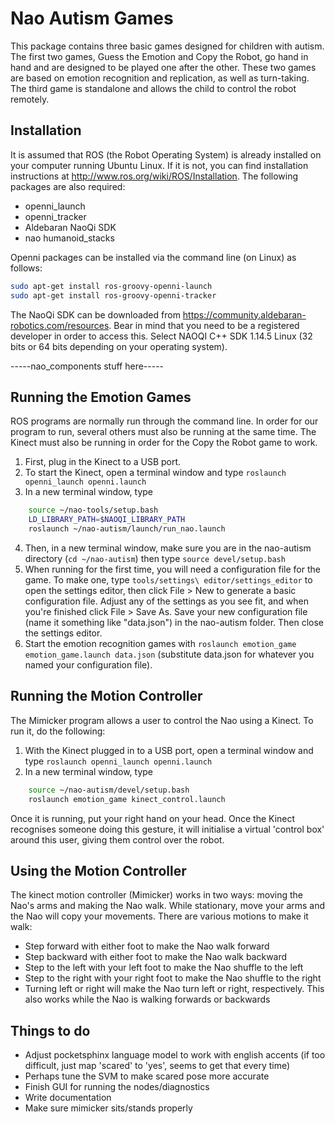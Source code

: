 Nao Autism Games
================

This package contains three basic games designed for children with autism. The first two games, Guess the Emotion and Copy the Robot, go hand in hand and are designed to be played one after the other. These two games are based on emotion recognition and replication, as well as turn-taking. The third game is standalone and allows the child to control the robot remotely.

Installation
------------

It is assumed that ROS (the Robot Operating System) is already installed on your computer running Ubuntu Linux. If it is not, you can find installation instructions at http://www.ros.org/wiki/ROS/Installation. The following packages are also required:

+ openni_launch
+ openni_tracker
+ Aldebaran NaoQi SDK
+ nao humanoid_stacks

Openni packages can be installed via the command line (on Linux) as follows:
```bash
sudo apt-get install ros-groovy-openni-launch 
sudo apt-get install ros-groovy-openni-tracker
```

The NaoQi SDK can be downloaded from https://community.aldebaran-robotics.com/resources. Bear in mind that you need to be a registered developer in order to access this. Select NAOQI C++ SDK 1.14.5 Linux (32 bits or 64 bits depending on your operating system).

-----nao_components stuff here-----

Running the Emotion Games
-------------------------

ROS programs are normally run through the command line. In order for our program to run, several others must also be running at the same time. The Kinect must also be running in order for the Copy the Robot game to work.

1. First, plug in the Kinect to a USB port.
2. To start the Kinect, open a terminal window and type `roslaunch openni_launch openni.launch`
3. In a new terminal window, type
```bash
    source ~/nao-tools/setup.bash
    LD_LIBRARY_PATH=$NAOQI_LIBRARY_PATH
    roslaunch ~/nao-autism/launch/run_nao.launch
```
4. Then, in a new terminal window, make sure you are in the nao-autism directory (`cd ~/nao-autism`) then type `source devel/setup.bash`
5. When running for the first time, you will need a configuration file for the game. To make one, type `tools/settings\ editor/settings_editor` to open the settings editor, then click File > New to generate a basic configuration file. Adjust any of the settings as you see fit, and when you're finished click File > Save As. Save your new configuration file (name it something like "data.json") in the nao-autism folder. Then close the settings editor.
6. Start the emotion recognition games with `roslaunch emotion_game emotion_game.launch data.json` (substitute data.json for whatever you named your configuration file).

Running the Motion Controller
-----------------------------

The Mimicker program allows a user to control the Nao using a Kinect. To run it, do the following:

1. With the Kinect plugged in to a USB port, open a terminal window and type `roslaunch openni_launch openni.launch`
2. In a new terminal window, type
```bash
    source ~/nao-autism/devel/setup.bash
    roslaunch emotion_game kinect_control.launch
```

Once it is running, put your right hand on your head. Once the Kinect recognises someone doing this gesture, it will initialise a virtual 'control box' around this user, giving them control over the robot.

Using the Motion Controller
---------------------------

The kinect motion controller (Mimicker) works in two ways: moving the Nao's arms and making the Nao walk. While stationary, move your arms and the Nao will copy your movements. There are various motions to make it walk:

+ Step forward with either foot to make the Nao walk forward
+ Step backward with either foot to make the Nao walk backward
+ Step to the left with your left foot to make the Nao shuffle to the left
+ Step to the right with your right foot to make the Nao shuffle to the right
+ Turning left or right will make the Nao turn left or right, respectively. This also works while the Nao is walking forwards or backwards

Things to do
------------

+ Adjust pocketsphinx language model to work with english accents (if too difficult, just map 'scared' to 'yes', seems to get that every time)
+ Perhaps tune the SVM to make scared pose more accurate
+ Finish GUI for running the nodes/diagnostics
+ Write documentation
+ Make sure mimicker sits/stands properly
